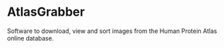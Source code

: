 # AtlasGrabber
Software to download, view and sort images from the Human Protein Atlas online database.
